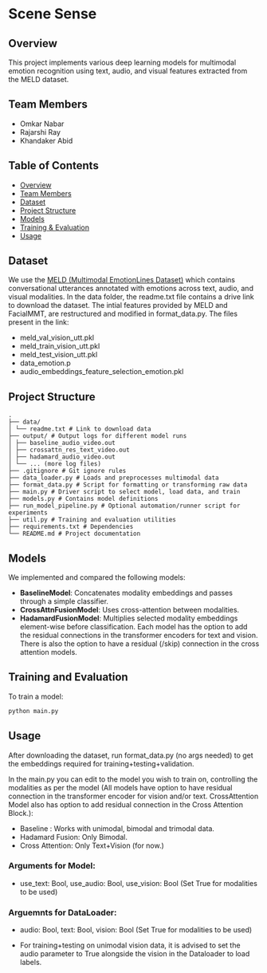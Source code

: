 # Scene Sense

## Overview
This project implements various deep learning models for multimodal emotion recognition using text, audio, and visual features extracted from the MELD dataset.

## Team Members
- Omkar Nabar  
- Rajarshi Ray  
- Khandaker Abid  

## Table of Contents
- [Overview](#overview)
- [Team Members](#team-members)
- [Dataset](#dataset)
- [Project Structure](#project-structure)
- [Models](#models)
- [Training & Evaluation](#training--evaluation)
- [Usage](#usage)

## Dataset
We use the [MELD (Multimodal EmotionLines Dataset)](https://affective-meld.github.io/) which contains conversational utterances annotated with emotions across text, audio, and visual modalities.
In the data folder, the readme.txt file contains a drive link to download the dataset.
The intial features provided by MELD and FacialMMT, are restructured and modified in format_data.py. 
The files present in the link: 
- meld_val_vision_utt.pkl
- meld_train_vision_utt.pkl
- meld_test_vision_utt.pkl
- data_emotion.p
- audio_embeddings_feature_selection_emotion.pkl

## Project Structure
```
.
├── data/
│ └── readme.txt # Link to download data
├── output/ # Output logs for different model runs
│ ├── baseline_audio_video.out
│ ├── crossattn_res_text_video.out
│ ├── hadamard_audio_video.out
│ └── ... (more log files)
├── .gitignore # Git ignore rules
├── data_loader.py # Loads and preprocesses multimodal data
├── format_data.py # Script for formatting or transforming raw data
├── main.py # Driver script to select model, load data, and train
├── models.py # Contains model definitions
├── run_model_pipeline.py # Optional automation/runner script for experiments
├── util.py # Training and evaluation utilities
├── requirements.txt # Dependencies
└── README.md # Project documentation
```

## Models
We implemented and compared the following models:
- **BaselineModel**: Concatenates modality embeddings and passes through a simple classifier.
- **CrossAttnFusionModel**: Uses cross-attention between modalities.
- **HadamardFusionModel**: Multiplies selected modality embeddings element-wise before classification.
Each model has the option to add the residual connections in the transformer encoders for text and vision. 
There is also the option to have a residual (/skip) connection in the cross attention models.

## Training and Evaluation
To train a model:
```bash
python main.py
```

## Usage
After downloading the dataset, run format_data.py (no args needed) to get the embeddings required for training+testing+validation.

In the main.py you can edit to the model you wish to train on, controlling the modalities as per the model (All models have option to have residual connection in the transformer encoder for vision and/or text. CrossAttention Model also has option to add residual connection in the Cross Attention Block.):

- Baseline : Works with unimodal, bimodal and trimodal data. 
- Hadamard Fusion: Only Bimodal.
- Cross Attention: Only Text+Vision (for now.)

### Arguments for Model:
 - use_text: Bool, use_audio: Bool, use_vision: Bool (Set True for modalities to be used)

### Arguemnts for DataLoader:
 - audio: Bool, text: Bool, vision: Bool (Set True for modalities to be used)
* For training+testing on unimodal vision data, it is advised to set the audio parameter to True alongside the vision in the Dataloader to load labels.

